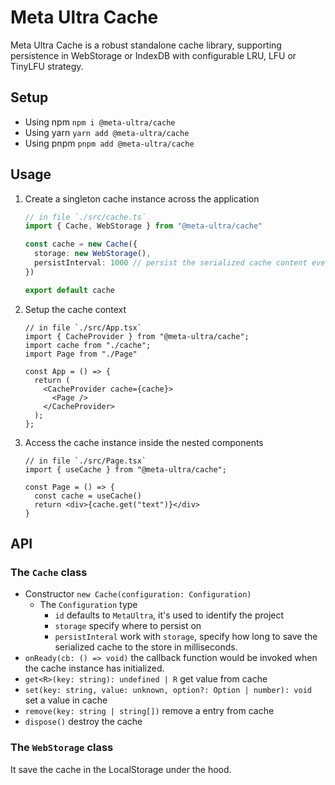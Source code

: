 # Meta Ultra Cache

Meta Ultra Cache is a robust standalone cache library, supporting persistence in WebStorage or IndexDB with configurable LRU, LFU or TinyLFU strategy.

## Setup

- Using npm `npm i @meta-ultra/cache`
- Using yarn `yarn add @meta-ultra/cache`
- Using pnpm `pnpm add @meta-ultra/cache`

## Usage

1. Create a singleton cache instance across the application

   ```ts
   // in file `./src/cache.ts`
   import { Cache, WebStorage } from "@meta-ultra/cache"

   const cache = new Cache({
     storage: new WebStorage(),
     persistInterval: 1000 // persist the serialized cache content every 1000 milliseconds.
   })

   export default cache
   ```

2. Setup the cache context

   ```tsx
   // in file `./src/App.tsx`
   import { CacheProvider } from "@meta-ultra/cache";
   import cache from "./cache";
   import Page from "./Page"

   const App = () => {
     return (
       <CacheProvider cache={cache}>
         <Page />
       </CacheProvider>
     );
   };
   ```

3. Access the cache instance inside the nested components

   ```tsx
   // in file `./src/Page.tsx`
   import { useCache } from "@meta-ultra/cache";

   const Page = () => {
     const cache = useCache()
     return <div>{cache.get("text")}</div>
   }
   ```

## API

### The `Cache` class

- Constructor `new Cache(configuration: Configuration)`
  - The `Configuration` type
    - `id` defaults to `MetaUltra`, it's used to identify the project
    - `storage` specify where to persist on
    - `persistInteral` work with `storage`, specify how long to save the serialized cache to the store in milliseconds.
- `onReady(cb: () => void)` the callback function would be invoked when the cache instance has initialized.
- `get<R>(key: string): undefined | R` get value from cache
- `set(key: string, value: unknown, option?: Option | number): void` set a value in cache
- `remove(key: string | string[])` remove a entry from cache
- `dispose()` destroy the cache

### The `WebStorage` class

It save the cache in the LocalStorage under the hood.
